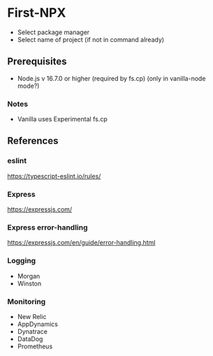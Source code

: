 # First-NPX

- Select package manager
- Select name of project (if not in command already)

## Prerequisites

- Node.js v 16.7.0 or higher (required by fs.cp) (only in vanilla-node mode?)

### Notes

- Vanilla uses Experimental fs.cp

## References

### eslint

https://typescript-eslint.io/rules/

### Express

https://expressjs.com/

### Express error-handling

https://expressjs.com/en/guide/error-handling.html

### Logging

- Morgan
- Winston

### Monitoring

- New Relic
- AppDynamics
- Dynatrace
- DataDog
- Prometheus

